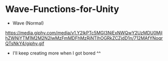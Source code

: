 # Wave-Functions-for-Unity

- Wave (Normal)

https://media.giphy.com/media/v1.Y2lkPTc5MGI3NjExNWQwY2UzMDU0MjlhZWNjYTM1M2M2N2IwMzFmMDFhMzRjNTlhOGRkZCZjdD1n/712MAfYNoqrQTsNkY4/giphy.gif

- I'll keep creating more when I got bored ^^
